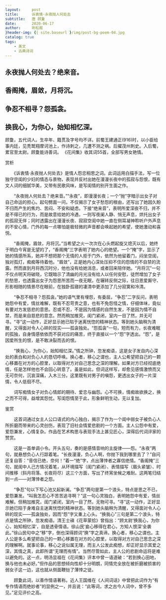 ```yaml
---
layout:     post
title:      诉衷情·永夜抛人何处去
subtitle:   唐 顾夐
date:       2020-06-17
author:     听松阁
}header-img: {{ site.baseurl }/img/post-bg-poem-04.jpg
catalog: true
tags:
    - 美文
    - 古典诗词
---
```



## 永夜抛人何处去？绝来音。
## 香阁掩，眉敛，月将沉。
## 争忍不相寻？怨孤衾。
## 换我心，为你心，始知相忆深。



顾敻，五代词人。生卒年、籍贯及字号均不详。前蜀王建通正(916)时，以小臣给事内廷，见秃鹫翔摩诃池上，作诗刺之，几遭不测之祸。后擢茂州刺史。入后蜀，累官至太尉。顾夐能诗善词。 《花间集》收其词55首，全部写男女艳情。



赏析

　　《诉衷情·永夜抛人何处去》是情人怨恋相思之词。此词运用白描手法，写一位独守空闺的少妇的情态与景物，表现并反衬出她在漫漫长夜中的孤寂与怨恨，既有文人词的细腻华美，又带有民歌风味，是写闺情的别开生面之作。

　　“永夜抛人何处去？绝来音。”“永夜”，即漫漫长夜；一个“抛”字暗示出女子对自己命运的担心。起句劈面一问，不仅揭示了女子愁怨的根由，还写出了她因久盼不归而产生的焦灼、苦闷、不安和疑虑。下接“绝来音”，表明所爱深夜不归，并不是不得已的行为，而是故意给她的冷遇，一则写夜阑人静、悄无声息，烘托出女子的孤寂无伴；同时透露出在漫漫长夜、寂寂空闺中她一直在侧耳凝神聆听户外声息的不安心情，门外的每一点哪怕是极轻微的声音都会唤起她的希望，使她激动和喜悦。

　　“香阁掩，眉敛，月将沉。”当希望之火一次次在心头燃起旋又熄灭以后，她终于明白今宵是无望的了，“香阁掩”三字表明了她内心的绝望。一个“掩”字，显示了她的情感所系，她并不想把那个无情的人拒于门外，依然为他留着门，闷坐空闺，独对孤灯，痴痴等待着他。“眉敛”，正是她内心深处压抑不住的怨情的不自禁的流露。然而直到月将西沉时分，他也没有给她消息，或者回来陪伴她。“月将沉”一句不仅点明天将破晓，它既暗示了清幽的月光没有给人以任何安慰，徒然增加了女子的愁思，也透露出女子为怨思所苦而一夜无眠，在辗转反侧之际，往日恩爱厮守、形影相随的情景尽在眼前，在独卧孤寝的凄清中更添加了几分寂寞和冷清。

　　“争忍不相寻？怨孤衾。”她的语气里有埋怨，有委屈，“争忍”二字反问，表明她怨中有爱，情丝难解，既有不忍苛贵之意，也有不免怨怪之情，仔细体味，竟似有要对方发慈悲的意思。忍或不忍，不是因为情感的自然生发，不是因为情不自禁，而是来自慈悲的意念。然而稍加推究，闺门紧闭，室内一目了然，并无可寻。“寻”这一动作，正好显示她已陷于迷离恍惚的精神状态。等到她头脑稍为清醒，又得面对令人心碎的现实——孤衾独处。“怨孤衾”一句，短而有力，长夜难眠的孤独，自身情感依依而不获对应的痛苦，终于直接以一个“怨”字透出。“怨”，是因爱所生的恨，是不敢决裂而去的恨。

　　“换我心，为你心，始知相忆深。”情之所钟，忽发痴语，这是女子发自内心深处的表白和对负心人的恳切呼唤。换心者，移心之谓也，主人公希望把自己的一颗心移置在对方的心腔里，以取得对方对自己思念之深的理解。如果对方已经彻底绝情，任是怎样他也不会回心转意了。虽是如此，但词这样写，却愈见感情激愤而又无可奈何，沉哀深痛，入木三分。这里既有对男子的嗔怨，更透出女子的一片深情，令人低徊不尽。

　　词写痴情女子对负心情郎的期待、爱恋与幽怨。心不可换，情痴故欲换之，换之而不可得，益增其怨忧。写闺怨情至于此，形象鲜明生动，无以复加。





鉴赏

　　这首词通过女主人公口语式的内心独白，揭示了作为一个闺中弱女子被负心人所折磨而带来的心灵创伤，表现了旧社会情爱悲剧的一个方面。主人公怨中有爱，爱怨兼发，心情复杂。作品在艺术构思与表现手法上甚见匠心，深得后代词评家的赞赏。

　　这是一首单调小令。开头五句，奏的是感情音响的主旋律——怨。“永夜”两句，就悬想负心人行踪着笔。“长夜漫漫，负心人啊，你抛下我到哪里去了？”自问还复自答：“音信已绝，奈何！”着一“绝”字，点出薄悻者之寡信绝情。“香阁掩”三句，就闺中人己方情况着笔，从环境描写（闺门紧闭）、表情描写（眉头紧皱）、时间推移（斜月将落、长夜将尽）这三个方面，写出了终宵坐候之难耐。这两笔归结到一点——对薄悻者之怨。

　　“争忍”句以下写心池又起新澜。“争忍”两句是第一个浪头，特点是思之不已，爱怨兼发。“叫我怎忍心不苦苦追寻啊？”这一句心灵独白，表明她怨中有爱，情丝难解。但稍加推究，闺门紧闭，室内一目了然，无物可寻。“寻”这一动作，正好显示她已陷于身难自主迷离恍惚的精神状态。等到她头脑稍为清醒，又得面对令人心碎的现实——孤衾独处，因而“怨”字又重上心头。“换我心”三句是第二个浪头，特点是情之所钟，忽发痴语。清王士禛《花草蒙拾》曾指出：“顾太尉‘换我心，为你心，始知相忆深’，自是透骨情语。徐山民‘妾心移得在君心，方知人恨深’全袭此。”徐山民句中之“移”字，倒也深得顾词“换”字之真谛。换心者，移心之谓也。主人公是多么希望把自己的一颗心移置在对方的心腔里，以取得对方对自己思念之深的理解啊。就事论事，移心之说似属无理，而主人公发此痴想，却正好显示其爱之深，其情之真，此即所谓“无理而有情”。当然尽管如此，主人公的悲剧命运将是难以避免的。这一点，明汤显祖在《花间集》评本中曾一语道破：“若到换心田地，换与他也未必好。”但作品的思想倾向性却十分明朗，同情完全放在被折磨被损害的弱女子这一边，这也就从侧面鞭挞了薄悻之徒。

　　顾夐此词，以善作情语著称。近人王国维在《人间词话》中曾把此词作为“有专作情语而绝妙者”的显例之一，并且说：“此等词，求之古今人词中，曾不多见。”足见评价之高。
